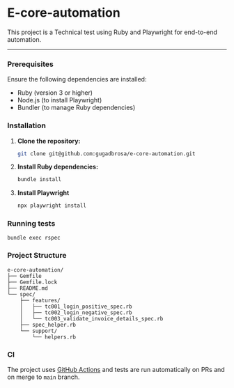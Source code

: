 # E-core-automation

This project is a Technical test using Ruby and Playwright for end-to-end automation.

---

### Prerequisites

Ensure the following dependencies are installed:

- Ruby (version 3 or higher)
- Node.js (to install Playwright)
- Bundler (to manage Ruby dependencies)

### Installation

1. **Clone the repository:**

   ```bash
   git clone git@github.com:gugadbrosa/e-core-automation.git
   ```
2. **Install Ruby dependencies:**
    ```bash
    bundle install
    ```
3. **Install Playwright**
    ```bash
    npx playwright install
    ```
### Running tests

    bundle exec rspec

### Project Structure
```
e-core-automation/
├── Gemfile
├── Gemfile.lock
├── README.md
└── spec/
    ├── features/
    │   ├── tc001_login_positive_spec.rb
    │   ├── tc002_login_negative_spec.rb
    │   └── tc003_validate_invoice_details_spec.rb
    ├── spec_helper.rb
    └── support/
        └── helpers.rb
```

### CI

The project uses [GitHub Actions](https://docs.github.com/en/actions) and tests are run automatically on PRs and on merge to `main` branch.  
